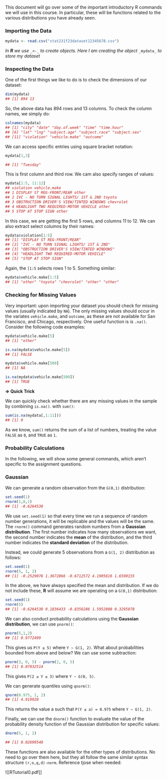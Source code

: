 This document will go over some of the important introductory R commands we will use in this course. In particular, these will be functions related to the various distributions you have already seen.

  

### Importing the Data

```R
mydata <- read.csv("stat231f23dataset12345678.csv")
```

_In_ **_R_** _we use_ `_<-_` _to create objects. Here I am creating the object_ `_mydata_` _to store my dataset_

  

### Inspecting the Data

One of the first things we like to do is to check the dimensions of our dataset:

```R
dim(mydata)
## [1] 894 13
```

So, the above data has 894 rows and 13 columns. To check the column names, we simply do:

```R
colnames(mydata)
## [1] "city" "date" "day.of.week" "time" "time.hour"
## [6] "lat" "lng" "subject.age" "subject.race" "subject.sex"
## [11] "violation" "vehicle.make" "outcome"
```

We can access specific entries using square bracket notation:

```R
mydata[1,3]

## [1] "Tuesday"
```

This is first column and third row. We cam also specify ranges of values:

```R
mydata[1:5, 11:12]
## violation vehicle.make
## 1 DISPLAY ST REG-FRONT/REAR other
## 2 IVC - NO TURN SIGNAL LIGHTS/ 1ST & 2ND toyota
## 3 OBSTRUCTION DRIVER'S VIEW/TINTED WINDOWS chevrolet
## 4 HEADLIGHT TWO REQUIRED-MOTOR VEHICLE other
## 5 STOP AT STOP SIGN other
```

In this case, we are getting the first 5 rows, and columns 11 to 12. We can also extract select columns by their names:

```R
mydata$violation[1:5]
## [1] "DISPLAY ST REG-FRONT/REAR"
## [2] "IVC - NO TURN SIGNAL LIGHTS/ 1ST & 2ND"
## [3] "OBSTRUCTION DRIVER'S VIEW/TINTED WINDOWS"
## [4] "HEADLIGHT TWO REQUIRED-MOTOR VEHICLE"
## [5] "STOP AT STOP SIGN"
```

Again, the `[1:5` selects rows 1 to 5. Something similar:

```R
mydata$vehicle.make[1:5]
## [1] "other" "toyota" "chevrolet" "other" "other"
```

  

### Checking for Missing Values

Very important: upon importing your dataset you should check for missing values (usually indicated by `NA`). The only missing values should occur in the variates `vehicle.make`, and `outcome`, as these are not available for San Francisco, and Chicago, respectively. One useful function is is `.na()`. Consider the following code examples:  
  

```R
mydata$vehicle.make[5]
## [1] "other"

is.na(mydata$vehicle.make[5])
## [1] FALSE

mydata$vehicle.make[500]
## [1] NA

is.na(mydata$vehicle.make[500])
## [1] TRUE
```

  

**⇒ Quick Trick**

We can quickly check whether there are any missing values in the sample by combining `is.na()`. with `sum()`:

```R
sum(is.na(mydata[,1:11]))
## [1] 0
```

As we know, `sum()` returns the sum of a list of numbers, treating the value `FALSE` as `0`, and `TRUE` as `1`.

  

### Probability Calculations

In the following, we will show some general commands, which aren’t specific to the assignment questions.

  

### Gaussian

We can generate a random observation from the `G(0,1)` distribution:

```R
set.seed(1)
rnorm(1,0,1)
## [1] -0.6264538
```

We use `set.seed(1)` so that every time we run a sequence of random number generations, it will be replicable and the values will be the same. The `rnorm()` command generates random numbers from a **Gaussian distribution**. The first number indicates how many observations we want, the second number indicates the **mean** of the distribution, and the third number indicates the **standard deviation** of the distribution.

  

Instead, we could generate 5 observations from a `G(1, 2)` distribution as follows:

```R
set.seed(1)
rnorm(5, 1, 2)
## [1] -0.2529076 1.3672866 -0.6712572 4.1905616 1.6590155
```

In the above, we have always specified the mean and distribution. If we do not include these, **R** will assume we are operating on a `G(0,1)` distribution:

```R
set.seed(1)
rnorm(5)
## [1] -0.6264538 0.1836433 -0.8356286 1.5952808 0.3295078
```

  

We can also conduct probability calculations using the **Gaussian distribution**, we can use `pnorm()`:

```R
pnorm(5,1,2)
## [1] 0.9772499
```

This gives us `P(Y ≤ 5)` where `Y ∼ G(1, 2)`. What about probabilities bounded from above and below? We can use some subtraction:

```R
pnorm(3, 0, 5) - pnorm(2, 0, 5)
## [1] 0.07032514
```

This gives `P(2 ≤ Y ≤ 3)` where `Y ∼ G(0, 5)`.

  

We can generate quantiles using `qnorm()`:

```R
qnorm(0.975, 1, 2)
## [1] 4.919928
```

This returns the value a such that `P(Y ≤ a) = 0.975` where `Y ∼ G(1, 2)`.

  

Finally, we can use the `dnorm()` function to evaluate the value of the probability density function of the Gaussian distribution for specific values:

```R
dnorm(5, 1, 2)

## [1] 0.02699548
```

  

These functions are also available for the other types of distributions. No need to go over them here, but they all follow the same similar syntax structure `(r,o,q,d)-norm`. Reference tjose when needed:

![[RTutorial0.pdf]]